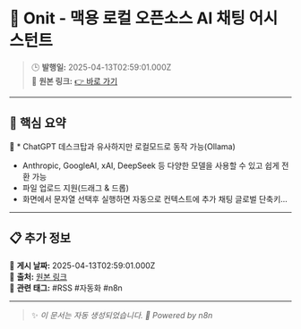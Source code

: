 # 🎯 Onit - 맥용 로컬 오픈소스 AI 채팅 어시스턴트 

> 🕒 **발행일:** 2025-04-13T02:59:01.000Z  
> 🔗 **원본 링크:** [👉 바로 가기](https://news.hada.io/topic?id=20307)

---

## 📌 **핵심 요약**  
📖 * ChatGPT 데스크탑과 유사하지만 로컬모드로 동작 가능(Ollama)
* Anthropic, GoogleAI, xAI, DeepSeek 등 다양한 모델을 사용할 수 있고 쉽게 전환 가능
* 파일 업로드 지원(드래그 & 드롭)
* 화면에서 문자열 선택후 실행하면 자동으로 컨텍스트에 추가
채팅 글로벌 단축키...

---

## 📋 **추가 정보**  
🔹 **게시 날짜:** 2025-04-13T02:59:01.000Z  
🔹 **출처:** [원본 링크](https://news.hada.io/topic?id=20307)  
🔹 **관련 태그:** #RSS #자동화 #n8n  

---

> ✨ _이 문서는 자동 생성되었습니다. 🚀 Powered by n8n_
